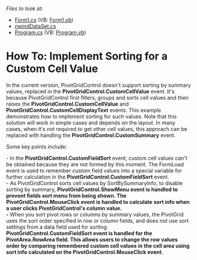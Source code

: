 <!-- default file list -->
*Files to look at*:

* [Form1.cs](./CS/ImplementSortingforaCustomCellValue/Form1.cs) (VB: [Form1.vb](./VB/ImplementSortingforaCustomCellValue/Form1.vb))
* [nwindDataSet.cs](./CS/ImplementSortingforaCustomCellValue/nwindDataSet.cs)
* [Program.cs](./CS/ImplementSortingforaCustomCellValue/Program.cs) (VB: [Program.vb](./VB/ImplementSortingforaCustomCellValue/Program.vb))
<!-- default file list end -->
# How To: Implement Sorting for a Custom Cell Value


<p>In the current version, PivotGridControl doesn't support sorting by summary values, replaced in the <strong>PivotGridControl.CustomCellValue</strong> event. It's because PivotGridControl first filters, groups and sorts cell values and then raises the <strong>PivotGridControl.CustomCellValue</strong> and <strong>PivotGridControl.CustomCellDisplayText</strong> events. This example demonstrates how to implement sorting for such values. Note that this solution will work in simple cases and depends on the layout. In many cases, when it's not required to get other cell values, this approach can be replaced with handling the <strong>PivotGridControl.CustomSummary</strong> event. </p><p>Some key points include:</p><p>- In the <strong>PivotGridControl.CustomFieldSort</strong> event, custom cell values can't be obtained because they are not formed by this moment. The FormLoad event is used to remember custom field values into a special variable for further calculation in the <strong>PivotGridControl.CustomFieldSort</strong> event.<br />
- As PivotGridControl sorts cell values by SortBySummaryInfo, to disable sorting by summary, <strong>PivotGridControl.ShowMenu event is handled to prevent fields sort menu from being shown. The PivotGridControl.MouseClick event is handled to calculate sort info when a user clicks PivotGridControl's column value.<br />
-</strong><strong> </strong>When you sort pivot rows or columns by summary values, the PivotGrid uses the sort order specified in row or column fields, and does not use sort settings from a data field used for sorting.<strong> PivotGridControl.CustomFieldSort event is handled for the PivotArea.RowArea field. This allows users to change the row values order by comparing remembered custom cell values in the cell area using sort info calculated on the PivotGridControl.MouseClick event.</strong><strong><br />
</strong></p>

<br/>


